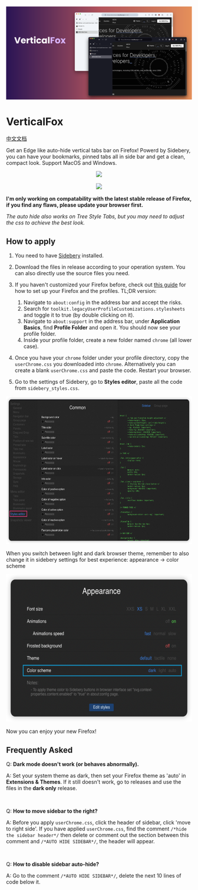 ![](./assets/header.png)

# VerticalFox

[中文文档](readme_ch.md)

Get an Edge like auto-hide vertical tabs bar on Firefox! Powerd by Sidebery, you can have your bookmarks, pinned tabs all in side bar and get a clean, compact look. Support MacOS and Windows.

<p align='center'>
   <img src='./assets/dark_mode.gif' style='height:500px;'/>
</p>
<p align='center'>
   <img src='./assets/light_mode.gif' style='height:500px;'/>
</p>

**I'm only working on compatability with the latest stable release of Firefox, if you find any flaws, please update your browser first.**


*The auto hide also works on Tree Style Tabs, but you may need to adjust the css to achieve the best look.*

## How to apply

1. You need to have [Sidebery](https://addons.mozilla.org/en-US/firefox/addon/sidebery/) installed.
2. Download the files in release according to your operation system. You can also directly use the source files you need.
3. If you haven't customized your Firefox before, check out [this guide](https://www.reddit.com/r/firefox/wiki/userchrome/) for how to set up your Firefox and the profiles. TL;DR version:

   1. Navigate to `about:config` in the address bar and accept the risks.
   2. Search for `toolkit.legacyUserProfileCustomizations.stylesheets` and toggle it to true (by double clicking on it).
   3. Navigate to `about:support` in the address bar, under **Application Basics**, find **Profile Folder** and open it. You should now see your profile folder.
   4. Inside your profile folder, create a new folder named `chrome` (all lower case).
4. Once you have your `chrome` folder under your profile directory, copy the `userChrome.css` you downloaded into `chrome`. Alternatively you can create a blank `userChrome.css` and paste the code. Restart your browser.
5. Go to the settings of Sidebery, go to **Styles editor**, paste all the code from `sidebery_styles.css`. 

<p align='center'>
   <img src='./assets/img1.png' style='height:400px;'/>
</p>
When you switch between light and dark browser theme, remember to also change it in sidebery settings for best experience: appearance -> color scheme

<p align='center'>
   <img src='./assets/img2.png' style='height:400px;'/>
</p>

Now you can enjoy your new Firefox!

## Frequently Asked
Q: **Dark mode doesn't work (or behaves abnormally).**

A: Set your system theme as dark, then set your Firefox theme as 'auto' in **Extensions & Themes**. If it still doesn't work, go to releases and use the files in the **dark only** release.

<br/>

Q: **How to move sidebar to the right?**

A: Before you apply `userChrome.css`, click the header of sidebar, click 'move to right side'. If you have applied `userChrome.css`, find the comment `/*hide the sidebar header*/` then delete or comment out the section between this comment and `/*AUTO HIDE SIDEBAR*/`, the header will appear. 

<br/>

Q: **How to disable sidebar auto-hide?**

A: Go to the comment `/*AUTO HIDE SIDEBAR*/`, delete the next 10 lines of code below it.
